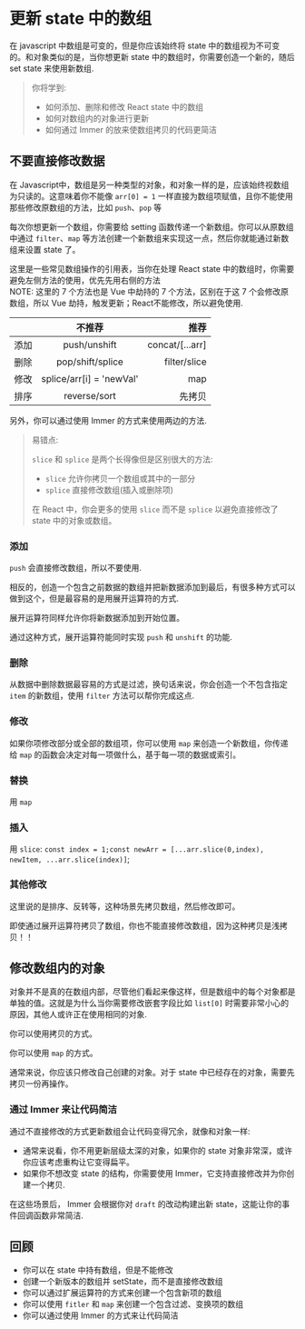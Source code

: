 # 更新 state 中的数组

在 javascript 中数组是可变的，但是你应该始终将 state 中的数组视为不可变的。和对象类似的是，当你想更新 state 中的数组时，你需要创造一个新的，随后 set state 来使用新数组.

> 你将学到:
> - 如何添加、删除和修改 React state 中的数组
> - 如何对数组内的对象进行更新
> - 如何通过 Immer 的放来使数组拷贝的代码更简洁

## 不要直接修改数据

在 Javascript中，数组是另一种类型的对象，和对象一样的是，应该始终视数组为只读的。这意味着你不能像 `arr[0] = 1` 一样直接为数组项赋值，且你不能使用那些修改原数组的方法，比如 `push`、`pop` 等  

每次你想更新一个数组，你需要给 setting 函数传递一个新数组。你可以从原数组中通过 `filter`、`map` 等方法创建一个新数组来实现这一点，然后你就能通过新数组来设置 state 了。  

这里是一些常见数组操作的引用表，当你在处理 React state 中的数组时，你需要避免左侧方法的使用，优先先用右侧的方法  
NOTE: 这里的 7 个方法也是 Vue 中劫持的 7 个方法，区别在于这 7 个会修改原数组，所以 Vue 劫持，触发更新；React不能修改，所以避免使用.

|      |          不推荐          |            推荐 |
| :--- | :----------------------: | --------------: |
| 添加 |       push/unshift       | concat/[...arr] |
| 删除 |     pop/shift/splice     |    filter/slice |
| 修改 | splice/arr[i] = 'newVal' |             map |
| 排序 |       reverse/sort       |          先拷贝 |

另外，你可以通过使用 Immer 的方式来使用两边的方法. 

> 易错点:
> 
> `slice` 和 `splice` 是两个长得像但是区别很大的方法:
>
> - `slice` 允许你拷贝一个数组或其中的一部分
> - `splice` 直接修改数组(插入或删除项)
>
> 在 React 中，你会更多的使用 `slice` 而不是 `splice` 以避免直接修改了 state 中的对象或数组。

### 添加

`push` 会直接修改数组，所以不要使用.  

相反的，创造一个包含之前数据的数组并把新数据添加到最后，有很多种方式可以做到这个，但是最容易的是用展开运算符的方式.  

展开运算符同样允许你将新数据添加到开始位置。  

通过这种方式，展开运算符能同时实现 `push` 和 `unshift` 的功能.

### 删除

从数据中删除数据最容易的方式是过滤，换句话来说，你会创造一个不包含指定 `item` 的新数组，使用 `filter` 方法可以帮你完成这点.  

### 修改

如果你项修改部分或全部的数组项，你可以使用 `map` 来创造一个新数组，你传递给 `map` 的函数会决定对每一项做什么，基于每一项的数据或索引。  

### 替换

用 `map`

### 插入

用 `slice`: `const index = 1;const newArr = [...arr.slice(0,index), newItem, ...arr.slice(index)]`;

### 其他修改

这里说的是排序、反转等，这种场景先拷贝数组，然后修改即可。 

即使通过展开运算符拷贝了数组，你也不能直接修改数组，因为这种拷贝是浅拷贝！！

## 修改数组内的对象

对象并不是真的在数组内部，尽管他们看起来像这样，但是数组中的每个对象都是单独的值。这就是为什么当你需要修改嵌套字段比如 `list[0]` 时需要非常小心的原因，其他人或许正在使用相同的对象.

你可以使用拷贝的方式。

你可以使用 `map` 的方式。 

通常来说，你应该只修改自己创建的对象。对于 state 中已经存在的对象，需要先拷贝一份再操作。

### 通过 Immer 来让代码简洁

通过不直接修改的方式更新数组会让代码变得冗余，就像和对象一样:

- 通常来说看，你不用更新层级太深的对象，如果你的 state 对象非常深，或许你应该考虑重构让它变得扁平。
- 如果你不想改变 state 的结构，你需要使用 Immer，它支持直接修改并为你创建一个拷贝.  

在这些场景后， Immer 会根据你对 `draft` 的改动构建出新 state，这能让你的事件回调函数非常简洁.

## 回顾

- 你可以在 state 中持有数组，但是不能修改
- 创建一个新版本的数组并 setState，而不是直接修改数组
- 你可以通过扩展运算符的方式来创建一个包含新项的数组
- 你可以使用 `fitler` 和 `map` 来创建一个包含过滤、变换项的数组
- 你可以通过使用 Immer 的方式来让代码简洁
